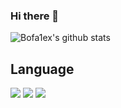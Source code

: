 ### Hi there 👋
![Bofa1ex's github stats](https://github-readme-stats.vercel.app/api?username=Bofa1ex&show_icons=true&theme=highcontrast&hide=stars)

## Language
![](https://img.shields.io/badge/java-black?style=for-the-badge)
![](https://img.shields.io/badge/c%23-black?style=for-the-badge)
![](https://img.shields.io/badge/kotlin-black?style=for-the-badge) 
